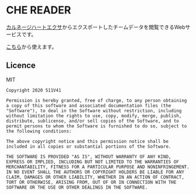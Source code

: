 # CHE READER

[カルネージハートエクサ](https://www.artdink.co.jp/japanese/title/che/)からエクスポートしたチームデータを閲覧できるWebサービスです。

[こちら](https://511v41.github.io/che-reader/)から使えます。

## Licence

MIT

```
Copyright 2020 511V41

Permission is hereby granted, free of charge, to any person obtaining a copy of this software and associated documentation files (the "Software"), to deal in the Software without restriction, including without limitation the rights to use, copy, modify, merge, publish, distribute, sublicense, and/or sell copies of the Software, and to permit persons to whom the Software is furnished to do so, subject to the following conditions:

The above copyright notice and this permission notice shall be included in all copies or substantial portions of the Software.

THE SOFTWARE IS PROVIDED "AS IS", WITHOUT WARRANTY OF ANY KIND, EXPRESS OR IMPLIED, INCLUDING BUT NOT LIMITED TO THE WARRANTIES OF MERCHANTABILITY, FITNESS FOR A PARTICULAR PURPOSE AND NONINFRINGEMENT. IN NO EVENT SHALL THE AUTHORS OR COPYRIGHT HOLDERS BE LIABLE FOR ANY CLAIM, DAMAGES OR OTHER LIABILITY, WHETHER IN AN ACTION OF CONTRACT, TORT OR OTHERWISE, ARISING FROM, OUT OF OR IN CONNECTION WITH THE SOFTWARE OR THE USE OR OTHER DEALINGS IN THE SOFTWARE.
```
